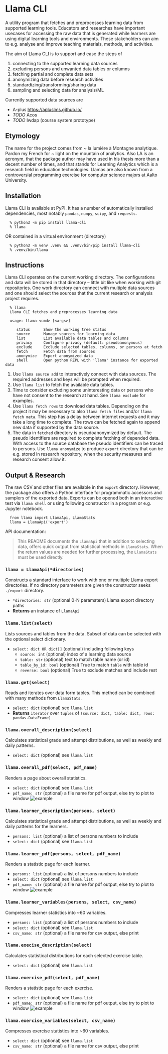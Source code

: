 # Llama CLI

A utility program that fetches and preprocesses learning data from supported learning
tools. Educators and researches have important usecases for accessing the raw data
that is generated while learners are using digital learning tools and environments.
These stakeholders can aim to e.g. analyse and improve teaching materials, methods,
and activities.

The aim of Llama CLI is to support and ease the steps of
1. connecting to the supported learning data sources
2. excluding persons and unwanted data tables or columns
3. fetching partial and complete data sets
4. anonymizing data before research activities
5. standardizing/transforming/sharing data
6. sampling and selecting data for analysis/ML

Currently supported data sources are
* A-plus https://apluslms.github.io/
* *TODO* Acos
* *TODO* Iwdap (course system prototype)

## Etymology

The name for the project comes from ~ la lumière à Montagne analytique. Pardon my French for ~ light on the mountain of analytics. Also LA is an acronym, that the
package author may have used in his thesis more than a decent number of times,
and that stands for Learning Analytics which is a research field in education
technologies. Llamas are also known from a controversial programming exercise for
computer science majors at Aalto University.

## Installation

Llama CLI is available at PyPI. It has a number of automatically installed
dependencies, most notably `pandas`, `numpy`, `scipy`, and `requests`.

      % python3 -m pip install llama-cli
      % llama

OR contained in a virtual environment (directory)

      % python3 -m venv .venv && .venv/bin/pip install llama-cli
      % .venv/bin/llama


## Instructions

Llama CLI operates on the current working directory. The configurations and data
will be stored in that directory – little bit like when working with git repositories.
One work directory can connect with multiple data sources and one should select
the sources that the current research or analysis project requires.

      % llama
      Llama CLI fetches and preprocesses learning data

      usage: llama <cmd> [<args>]

         status      Show the working tree status
         source      Manage sources for learning data
         list        List available data tables and columns
         privacy     Configure privacy (default: pseudoanonymous)
         exclude     Exclude selected tables, columns, or persons at fetch
         fetch       Fetch data from sources
         anonymize   Export anonymized data
         shell       Open python REPL with 'llama' instance for exported data

1. Use `llama source add` to interactively connect with data sources.
   The required addresses and keys will be prompted when required.
2. Use `llama list` to fetch the available data tables.
3. Time to consider excluding some uninteresting data or persons who have
   not consent to the research at hand. See `llama exclude` for examples.
4. Use `llama fetch rows` to download data tables. Depending on the project
   it may be necessary to also `llama fetch files` and/or `llama fetch meta`.
   This step has a delay between internet requests and it may take a long time
   to complete. The rows can be fetched again to append new data if supported
   by the data source.
5. The data in `fetched` directory is pseudoanonymized by default.
   The pseudo identifiers are required to complete fetching of depended data.
   With access to the source database the pseudo identifiers can be traced to persons.
   Use `llama anonymize` to produce `export` directory that can be e.g. stored in
   research repository, when the security measures and research consent allow it.


## Output & Research

The raw CSV and other files are available in the `export` directory. However,
the package also offers a Python interface for programmatic accessors and samplers
of the exported data. Exports can be opened both in an interactive test via
`llama shell` or using following constructor in a program or e.g. Jupyter notebook.

      from llama import LlamaApi, LlamaStats
      llama = LlamaApi('export')

API documentation:

> This README documents the `LlamaApi` that in addition to selecting data,
> offers quick output from statistical methods in `LlamaStats`. When the return
> values are needed for further processing, the `LlamaStats` must be used directly.

### `llama = LlamaApi(*directories)`

Constructs a standard interface to work with one or multiple Llama export directories.
If no directory parameters are given the constructor seeks `./export` directory.
* `*directories: str` (optional 0-N paramaters) Llama export directory paths
* **Returns** an instance of `LlamaApi`

### `llama.list(select)`

Lists sources and tables from the data. Subset of data can be selected with
the optional select dictionary.
* `select: dict OR dict[]` (optional) including following keys
  * `source: int` (optional) index of a learning data source
  * `table: str` (optional) text to match table name (or id)
  * `table_by_id: bool` (optional) True to match `table` with table id
  * `reverse: bool` (optional) True to exclude matches and include rest

### `llama.get(select)`

Reads and iterates over data form tables. This method can be combined with
many methods from `LlamaStats`.
* `select: dict` (optional) see `llama.list`
* **Returns** `iterator` over `tuples` of
  `(source: dict, table: dict, rows: pandas.DataFrame)`

### `llama.overall_description(select)`

Calculates statistical grade and attempt distributions,
as well as weekly and daily patterns.
* `select: dict` (optional) see `llama.list`

### `llama.overall_pdf(select, pdf_name)`

Renders a page about overall statistics.
* `select: dict` (optional) see `llama.list`
* `pdf_name: str` (optional) a file name for pdf output, else try to plot to window
![example](img/overall.png)

### `llama.learner_description(persons, select)`

Calculates statistical grade and attempt distributions,
as well as weekly and daily patterns for the learners.
* `persons: list` (optional) a list of persons numbers to include
* `select: dict` (optional) see `llama.list`

### `llama.learner_pdf(persons, select, pdf_name)`

Renders a statistic page for each learner.
* `persons: list` (optional) a list of persons numbers to include
* `select: dict` (optional) see `llama.list`
* `pdf_name: str` (optional) a file name for pdf output, else try to plot to window
![example](img/learner.png)

### `llama.learner_variables(persons, select, csv_name)`

Compresses learner statistics into ~60 variables.
* `persons: list` (optional) a list of persons numbers to include
* `select: dict` (optional) see `llama.list`
* `csv_name: str` (optional) a file name for csv output, else print

### `llama.execise_description(select)`

Calculates statistical distributions for each selected exercise table.
* `select: dict` (optional) see `llama.list`

### `llama.exercise_pdf(select, pdf_name)`

Renders a statistic page for each exercise.
* `select: dict` (optional) see `llama.list`
* `pdf_name: str` (optional) a file name for pdf output, else try to plot to window
![example](img/exercise.png)

### `llama.exercise_variables(select, csv_name)`

Compresses exercise statistics into ~60 variables.
* `select: dict` (optional) see `llama.list`
* `csv_name: str` (optional) a file name for csv output, else print
